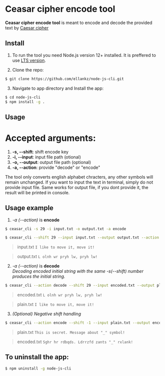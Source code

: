 # Ceasar cipher encode tool

**Ceasar cipher encode tool** is meant to encode and decode the provided text by [Caesar cipher](https://en.wikipedia.org/wiki/Caesar_cipher)

## Install

1. To run the tool you need Node.js version 12+ installed. It is preffered to use [LTS version](https://nodejs.org/en/).

2. Clone the repo:

```bash
$ git clone https://github.com/ellankz/node-js-cli.git
```

3. Navigate to app directory and Install the app:

```bash
$ cd node-js-cli
$ npm install -g .
```

## Usage

# Accepted arguments:

1.  **-s, --shift**: shift encode key
2.  **-i, --input**: input file path (otional)
3.  **-o, --output**: output file path (optional)
4.  **-a, --action**: provide "decode" or "encode"

The tool only converts english alphabet chracters, any other symbols will remain unchanged.
If you want to input the text in terminal, simply do not provide input file.
Same works for output file, if you dont provide it, the result will be printed in console.

## Usage example

1. _-a (--action)_ is **encode**

```bash
$ ceasar_cli -s 29 -i input.txt -o output.txt -a encode
```

```bash
$ ceasar_cli --shift 29 --input input.txt --output output.txt --aсtion encode
```

> input.txt
> `I like to move it, move it!`

> output.txt
> `L olnh wr pryh lw, pryh lw!`

2. _-a (--action)_ is **decode**  
   _Decoding encoded initial string with the same -s(--shift) number produces the initial string._

```bash
$ ceasar_cli --action decode --shift 29 --input encoded.txt --output plain.txt
```

> encoded.txt
> `L olnh wr pryh lw, pryh lw!`

> plain.txt
> `I like to move it, move it!`

3. _(Optional) Negative shift handling_

```bash
$ ceasar_cli --action encode --shift -1 --input plain.txt --output encoded.txt
```

> plain.txt
> `This is secret. Message about "_" symbol!`

> encoded.txt
> `Sghr hr rdbqds. Ldrrzfd zants "_" rxlank!`

## To uninstall the app:

```bash
$ npm uninstall -g node-js-cli
```
